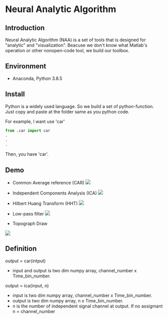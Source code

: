 # Neural Analytic Algorithm

## Introduction
Neural Analytic Algorithm (NAA) is a set of tools that is designed for "analytic" and "visualization". Beacuse we don't know what Matlab's operation or other nonopen-code tool, we build our toolbox.

## Environment
- Anaconda, Python 3.8.5

## Install
Python is a widely used language. So we build a set of python-function. 
Just copy and paste at the folder same as you python code.

For example, I want use 'car'

```python
from .car import car
.
.
.
```
Then, you have 'car'.


## Demo
- Common Average reference (CAR)
![](https://lh4.googleusercontent.com/imFx8xTZiOx-cmFbV50i8NubrDtSxEgZWxyxaWyyftO_CgNpQDpnYB4KIpmIe0gPFbw8OmgmemvTWX8JEuWYO8Nwg_ty2JnZyHp1zkYxa2qahND-rFehBspuwyLCJRes0H1s66uB)

- Independent Components Analysis (ICA)
![](https://i.imgur.com/mFE9lI0.png)

- Hilbert Huang Transform (HHT)
![](https://i.imgur.com/RflMVU1.png)

- Low-pass filter
![](https://lh5.googleusercontent.com/BRPQ4L1ZZJk7Y9w52JfCb4cd99K02oUCY-EqTBhyM7FlYU68AywtE2RfnciexIgl3X7TyaBmh3GMvcYWXsjCVf67eOz5j6GZQx_xDP9RKJc2RbyMBRqRX0sH72-jkW40TOW6UyyM)

- Topograph Draw

![](https://i.imgur.com/eNcGFJ9.png)

## Definition
output = car(intput)
- input and output is two dim numpy array, channel_number x Time_bin_number.

output = ica(input, n)
- input is two dim numpy array, channel_number x Time_bin_number.
- output is two dim numpy array, n x Time_bin_number.
- n is the number of independent signal channel at output. If no assigmant n = channel_number


